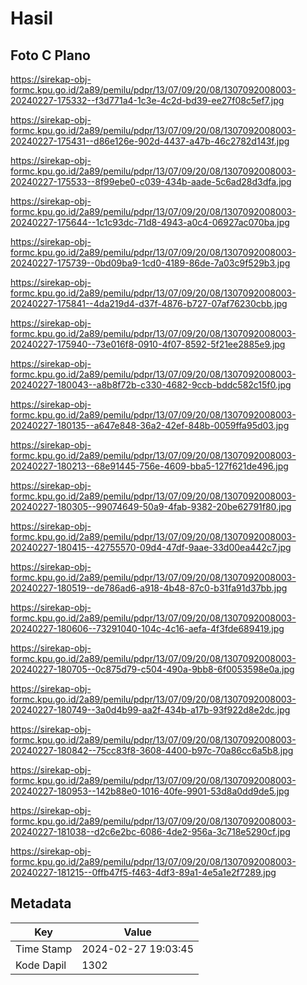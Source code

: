 # Hasil

## Foto C Plano

https://sirekap-obj-formc.kpu.go.id/2a89/pemilu/pdpr/13/07/09/20/08/1307092008003-20240227-175332--f3d771a4-1c3e-4c2d-bd39-ee27f08c5ef7.jpg

https://sirekap-obj-formc.kpu.go.id/2a89/pemilu/pdpr/13/07/09/20/08/1307092008003-20240227-175431--d86e126e-902d-4437-a47b-46c2782d143f.jpg

https://sirekap-obj-formc.kpu.go.id/2a89/pemilu/pdpr/13/07/09/20/08/1307092008003-20240227-175533--8f99ebe0-c039-434b-aade-5c6ad28d3dfa.jpg

https://sirekap-obj-formc.kpu.go.id/2a89/pemilu/pdpr/13/07/09/20/08/1307092008003-20240227-175644--1c1c93dc-71d8-4943-a0c4-06927ac070ba.jpg

https://sirekap-obj-formc.kpu.go.id/2a89/pemilu/pdpr/13/07/09/20/08/1307092008003-20240227-175739--0bd09ba9-1cd0-4189-86de-7a03c9f529b3.jpg

https://sirekap-obj-formc.kpu.go.id/2a89/pemilu/pdpr/13/07/09/20/08/1307092008003-20240227-175841--4da219d4-d37f-4876-b727-07af76230cbb.jpg

https://sirekap-obj-formc.kpu.go.id/2a89/pemilu/pdpr/13/07/09/20/08/1307092008003-20240227-175940--73e016f8-0910-4f07-8592-5f21ee2885e9.jpg

https://sirekap-obj-formc.kpu.go.id/2a89/pemilu/pdpr/13/07/09/20/08/1307092008003-20240227-180043--a8b8f72b-c330-4682-9ccb-bddc582c15f0.jpg

https://sirekap-obj-formc.kpu.go.id/2a89/pemilu/pdpr/13/07/09/20/08/1307092008003-20240227-180135--a647e848-36a2-42ef-848b-0059ffa95d03.jpg

https://sirekap-obj-formc.kpu.go.id/2a89/pemilu/pdpr/13/07/09/20/08/1307092008003-20240227-180213--68e91445-756e-4609-bba5-127f621de496.jpg

https://sirekap-obj-formc.kpu.go.id/2a89/pemilu/pdpr/13/07/09/20/08/1307092008003-20240227-180305--99074649-50a9-4fab-9382-20be62791f80.jpg

https://sirekap-obj-formc.kpu.go.id/2a89/pemilu/pdpr/13/07/09/20/08/1307092008003-20240227-180415--42755570-09d4-47df-9aae-33d00ea442c7.jpg

https://sirekap-obj-formc.kpu.go.id/2a89/pemilu/pdpr/13/07/09/20/08/1307092008003-20240227-180519--de786ad6-a918-4b48-87c0-b31fa91d37bb.jpg

https://sirekap-obj-formc.kpu.go.id/2a89/pemilu/pdpr/13/07/09/20/08/1307092008003-20240227-180606--73291040-104c-4c16-aefa-4f3fde689419.jpg

https://sirekap-obj-formc.kpu.go.id/2a89/pemilu/pdpr/13/07/09/20/08/1307092008003-20240227-180705--0c875d79-c504-490a-9bb8-6f0053598e0a.jpg

https://sirekap-obj-formc.kpu.go.id/2a89/pemilu/pdpr/13/07/09/20/08/1307092008003-20240227-180749--3a0d4b99-aa2f-434b-a17b-93f922d8e2dc.jpg

https://sirekap-obj-formc.kpu.go.id/2a89/pemilu/pdpr/13/07/09/20/08/1307092008003-20240227-180842--75cc83f8-3608-4400-b97c-70a86cc6a5b8.jpg

https://sirekap-obj-formc.kpu.go.id/2a89/pemilu/pdpr/13/07/09/20/08/1307092008003-20240227-180953--142b88e0-1016-40fe-9901-53d8a0dd9de5.jpg

https://sirekap-obj-formc.kpu.go.id/2a89/pemilu/pdpr/13/07/09/20/08/1307092008003-20240227-181038--d2c6e2bc-6086-4de2-956a-3c718e5290cf.jpg

https://sirekap-obj-formc.kpu.go.id/2a89/pemilu/pdpr/13/07/09/20/08/1307092008003-20240227-181215--0ffb47f5-f463-4df3-89a1-4e5a1e2f7289.jpg


## Metadata

| Key        | Value               |
| ---------- | ------------------- |
| Time Stamp | 2024-02-27 19:03:45 |
| Kode Dapil | 1302                |



